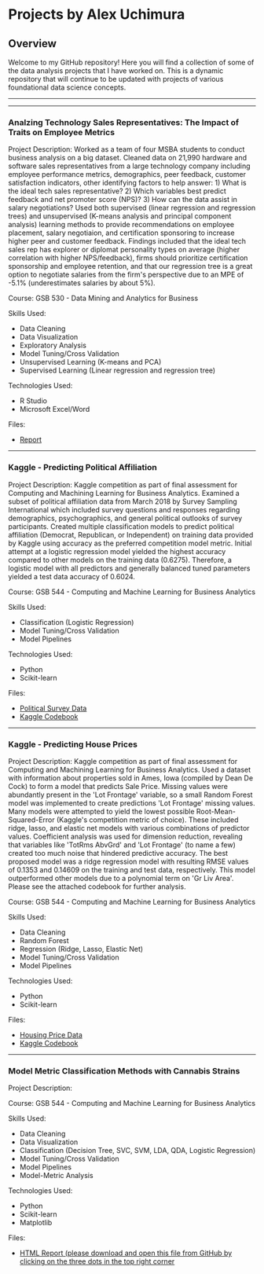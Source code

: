 # Projects by Alex Uchimura

## Overview
Welcome to my GitHub repository! Here you will find a collection of some of the data analysis projects that I have worked on. This is a dynamic repository that will continue to be updated with projects of various foundational data science concepts. 
___
___
### Analzing Technology Sales Representatives: The Impact of Traits on Employee Metrics
Project Description: Worked as a team of four MSBA students to conduct business analysis on a big dataset. Cleaned data on 21,990 hardware and software sales representatives from a large technology company including employee performance metrics, demographics, peer feedback, customer satisfaction indicators, other identifying factors to help answer: 1) What is the ideal tech sales representative? 2) Which variables best predict feedback and net promoter score (NPS)? 3) How can the data assist in salary negotiations? Used both supervised (linear regression and regression trees) and unsupervised (K-means analysis and principal component analysis) learning methods to provide recommendations on employee placement, salary negotiaion, and certification sponsoring to increase higher peer and customer feedback. Findings included that the ideal tech sales rep has explorer or diplomat personality types on average (higher correlation with higher NPS/feedback), firms should prioritize certification sponsorship and employee retention, and that our regression tree is a great option to negotiate salaries from the firm's perspective due to an MPE of -5.1% (underestimates salaries by about 5%). 

Course: GSB 530 - Data Mining and Analytics for Business

Skills Used:
- Data Cleaning
- Data Visualization
- Exploratory Analysis
- Model Tuning/Cross Validation
- Unsupervised Learning (K-means and PCA)
- Supervised Learning (Linear regression and regression tree)

Technologies Used:
- R Studio
- Microsoft Excel/Word

Files:
- [Report](Reports/Tech_Sales_Reps_Final_Report.pdf)

___

### Kaggle - Predicting Political Affiliation
Project Description: Kaggle competition as part of final assessment for Computing and Machining Learning for Business Analytics. Examined a subset of political affiliation data from March 2018 by Survey Sampling International which included survey questions and responses regarding demographics, psychographics, and general political outlooks of survey participants. Created multiple classification models to predict political affiliation (Democrat, Republican, or Independent) on training data provided by Kaggle using accuracy as the preferred competition model metric. Initial attempt at a logistic regression model yielded the highest accuracy compared to other models on the training data (0.6275). Therefore, a logistic model with all predictors and generally balanced tuned parameters yielded a test data accuracy of 0.6024.

Course: GSB 544 - Computing and Machine Learning for Business Analytics 

Skills Used:
- Classification (Logistic Regression)
- Model Tuning/Cross Validation
- Model Pipelines

Technologies Used:
- Python
- Scikit-learn

Files:
 - [Political Survey Data](Data/CAH-201803-train.csv)
 - [Kaggle Codebook](Codebooks/take_home_final.ipynb)

___

### Kaggle - Predicting House Prices
Project Description: Kaggle competition as part of final assessment for Computing and Machining Learning for Business Analytics. Used a dataset with information about properties sold in Ames, Iowa (compiled by Dean De Cock) to form a model that predicts Sale Price. Missing values were abundantly present in the 'Lot Frontage' variable, so a small Random Forest model was implemented to create predictions 'Lot Frontage' missing values. Many models were attempted to yield the lowest possible Root-Mean-Squared-Error (Kaggle's competition metric of choice). These included ridge, lasso, and elastic net models with various combinations of predictor values. Coefficient analysis was used for dimension reduction, revealing that variables like 'TotRms AbvGrd' and 'Lot Frontage' (to name a few) created too much noise that hindered predictive accuracy. The best proposed model was a ridge regression model with resulting RMSE values of 0.1353 and 0.14609 on the training and test data, respectively. This model outperformed other models due to a polynomial term on 'Gr Liv Area'. Please see the attached codebook for further analysis. 

Course: GSB 544 - Computing and Machine Learning for Business Analytics 

Skills Used:
- Data Cleaning
- Random Forest
- Regression (Ridge, Lasso, Elastic Net) 
- Model Tuning/Cross Validation
- Model Pipelines

Technologies Used:
- Python
- Scikit-learn

Files:
 - [Housing Price Data](Data/train_new.csv)
 - [Kaggle Codebook](Codebooks/take_home_final.ipynb)

___

### Model Metric Classification Methods with Cannabis Strains
Project Description: 

Course: GSB 544 - Computing and Machine Learning for Business Analytics 

Skills Used:
- Data Cleaning
- Data Visualization
- Classification (Decision Tree, SVC, SVM, LDA, QDA, Logistic Regression)
- Model Tuning/Cross Validation
- Model Pipelines
- Model-Metric Analysis

Technologies Used:
- Python
- Scikit-learn
- Matplotlib 

Files:
 - [HTML Report (please download and open this file from GitHub by clicking on the three dots in the top right corner](Reports/Cannabis_Multiclass_Classification.html)
